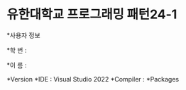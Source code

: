 # 유한대학교 프로그래밍 패턴24-1
*사용자 정보

*학 번 :

*이 름 :

*Version
    *IDE : Visual Studio 2022
    *Compiler : 
    *Packages
